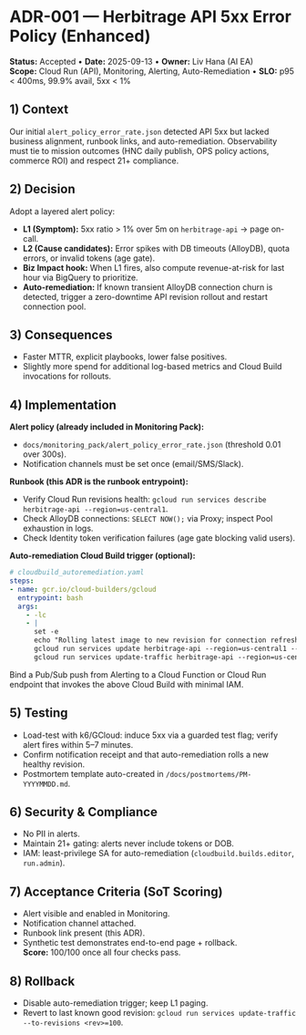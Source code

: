 
# ADR-001 — Herbitrage API 5xx Error Policy (Enhanced)  

**Status:** Accepted • **Date:** 2025-09-13 • **Owner:** Liv Hana (AI EA)  
**Scope:** Cloud Run (API), Monitoring, Alerting, Auto-Remediation • **SLO:** p95 < 400ms, 99.9% avail, 5xx < 1%

## 1) Context

Our initial `alert_policy_error_rate.json` detected API 5xx but lacked business alignment, runbook links, and auto-remediation. Observability must tie to mission outcomes (HNC daily publish, OPS policy actions, commerce ROI) and respect 21+ compliance.

## 2) Decision

Adopt a layered alert policy:

- **L1 (Symptom):** 5xx ratio > 1% over 5m on `herbitrage-api` → page on-call.
- **L2 (Cause candidates):** Error spikes with DB timeouts (AlloyDB), quota errors, or invalid tokens (age gate).
- **Biz Impact hook:** When L1 fires, also compute revenue-at-risk for last hour via BigQuery to prioritize.
- **Auto-remediation:** If known transient AlloyDB connection churn is detected, trigger a zero-downtime API revision rollout and restart connection pool.

## 3) Consequences

- Faster MTTR, explicit playbooks, lower false positives.
- Slightly more spend for additional log-based metrics and Cloud Build invocations for rollouts.

## 4) Implementation

**Alert policy (already included in Monitoring Pack):**

- `docs/monitoring_pack/alert_policy_error_rate.json` (threshold 0.01 over 300s).
- Notification channels must be set once (email/SMS/Slack).

**Runbook (this ADR is the runbook entrypoint):**

- Verify Cloud Run revisions health: `gcloud run services describe herbitrage-api --region=us-central1`.
- Check AlloyDB connections: `SELECT NOW();` via Proxy; inspect Pool exhaustion in logs.
- Check Identity token verification failures (age gate blocking valid users).

**Auto-remediation Cloud Build trigger (optional):**

```yaml
# cloudbuild_autoremediation.yaml
steps:
- name: gcr.io/cloud-builders/gcloud
  entrypoint: bash
  args:
    - -lc
    - |
      set -e
      echo "Rolling latest image to new revision for connection refresh"
      gcloud run services update herbitrage-api --region=us-central1 --no-traffic || true
      gcloud run services update-traffic herbitrage-api --region=us-central1 --to-latest
```

Bind a Pub/Sub push from Alerting to a Cloud Function or Cloud Run endpoint that invokes the above Cloud Build with minimal IAM.

## 5) Testing

- Load-test with k6/GCloud: induce 5xx via a guarded test flag; verify alert fires within 5–7 minutes.
- Confirm notification receipt and that auto-remediation rolls a new healthy revision.
- Postmortem template auto-created in `/docs/postmortems/PM-YYYYMMDD.md`.

## 6) Security & Compliance

- No PII in alerts.  
- Maintain 21+ gating: alerts never include tokens or DOB.  
- IAM: least-privilege SA for auto-remediation (`cloudbuild.builds.editor`, `run.admin`).

## 7) Acceptance Criteria (SoT Scoring)

- Alert visible and enabled in Monitoring.  
- Notification channel attached.  
- Runbook link present (this ADR).  
- Synthetic test demonstrates end-to-end page + rollback.  
**Score:** 100/100 once all four checks pass.

## 8) Rollback

- Disable auto-remediation trigger; keep L1 paging.  
- Revert to last known good revision: `gcloud run services update-traffic --to-revisions <rev>=100`.
